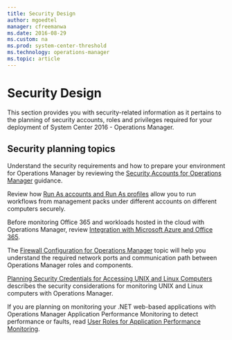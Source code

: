 ```yaml
---
title: Security Design
author: mgoedtel
manager: cfreemanwa
ms.date: 2016-08-29
ms.custom: na
ms.prod: system-center-threshold
ms.technology: operations-manager
ms.topic: article
---
```


# Security Design

This section provides you with security-related information as it pertains to the planning of security accounts, roles and privileges required for your deployment of System Center 2016 - Operations Manager.

## Security planning topics

Understand the security requirements and how to prepare your environment for Operations Manager by reviewing the [Security Accounts for Operations Manager](planning-security-accounts.md) guidance.

Review how [Run As accounts and Run As profiles](planning-security-run-as-accounts-profiles.md) allow you to run workflows from management packs under different accounts on different computers securely.  

Before monitoring Office 365 and workloads hosted in the cloud with Operations Manager, review  [Integration with Microsoft Azure and Office 365](planning-security-microsoft-cloud.md).

The [Firewall Configuration for Operations Manager](planning-security-configuring-a-firewall.md) topic will help you understand the required network ports and communication path between Operations Manager roles and components.

[Planning Security Credentials for Accessing UNIX and Linux Computers](planning-security-credentials-for-accessing-unix-and-linux-computers.md) describes the security considerations for monitoring UNIX and Linux computers with Operations Manager.

If you are planning on monitoring your .NET web-based applications with Operations Manager Application Performance Monitoring to detect performance or faults, read [User Roles for Application Performance Monitoring](planning-security-user-roles-for-apm.md).